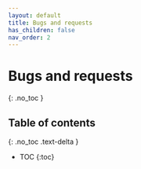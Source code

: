 ```yaml
---
layout: default
title: Bugs and requests
has_children: false
nav_order: 2
---
```


# Bugs and requests
{: .no_toc }



## Table of contents
{: .no_toc .text-delta }

- TOC
{:toc}
